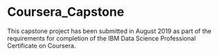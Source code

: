 # Coursera_Capstone
This capstone project has been submitted in August 2019 as part of the requirements for completion of the IBM Data Science Professional Certificate on Coursera.
